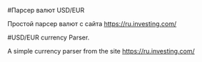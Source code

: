 #Парсер валют USD/EUR

Простой парсер валют с сайта https://ru.investing.com/



#USD/EUR currency Parser.

A simple currency parser from the site https://ru.investing.com/
